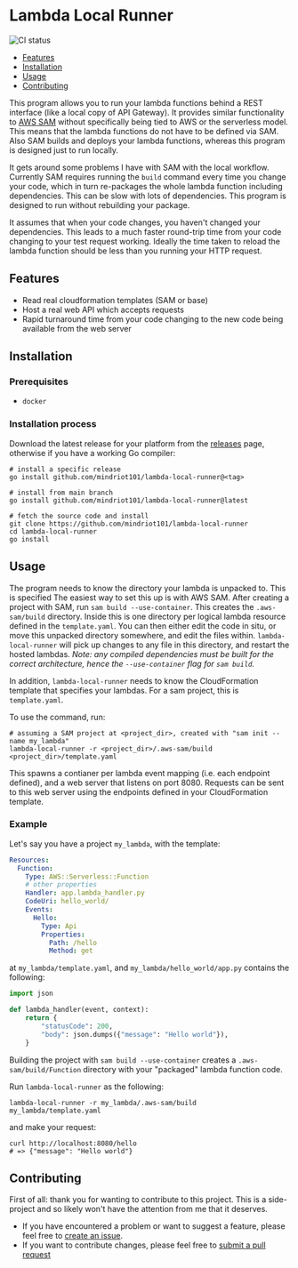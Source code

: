 # Lambda Local Runner

![CI status](https://github.com/mindriot101/lambda-local-runner/actions/workflows/go.yml/badge.svg?branch=main)

- [Features](#features)
- [Installation](#installation)
- [Usage](#usage)
- [Contributing](#contributing)

This program allows you to run your lambda functions behind a REST interface (like a local copy of API Gateway). It provides similar functionality to [AWS SAM][aws-sam] without specifically being tied to AWS or the serverless model. This means that the lambda functions do not have to be defined via SAM. Also SAM builds and deploys your lambda functions, whereas this program is designed just to run locally.

It gets around some problems I have with SAM with the local workflow. Currently SAM requires running the `build` command every time you change your code, which in turn re-packages the whole lambda function including dependencies. This can be slow with lots of dependencies. This program is designed to run without rebuilding your package.

It assumes that when your code changes, you haven't changed your dependencies. This leads to a much faster round-trip time from your code changing to your test request working. Ideally the time taken to reload the lambda function should be less than you running your HTTP request.

## Features

- Read real cloudformation templates (SAM or base)
- Host a real web API which accepts requests
- Rapid turnaround time from your code changing to the new code being available from the web server

## Installation

### Prerequisites

- `docker`

### Installation process

Download the latest release for your platform from the [releases] page, otherwise if you have a working Go compiler:

```
# install a specific release
go install github.com/mindriot101/lambda-local-runner@<tag>

# install from main branch
go install github.com/mindriot101/lambda-local-runner@latest

# fetch the source code and install
git clone https://github.com/mindriot101/lambda-local-runner
cd lambda-local-runner
go install
```

## Usage

The program needs to know the directory your lambda is unpacked to. This is specified The easiest way to set this up is with AWS SAM. After creating a project with SAM, run `sam build --use-container`. This creates the `.aws-sam/build` directory. Inside this is one directory per logical lambda resource defined in the `template.yaml`. You can then either edit the code in situ, or move this unpacked directory somewhere, and edit the files within. `lambda-local-runner` will pick up changes to any file in this directory, and restart the hosted lambdas. _Note: any compiled dependencies must be built for the correct architecture, hence the `--use-container` flag for `sam build`._

In addition, `lambda-local-runner` needs to know the CloudFormation template that specifies your lambdas. For a sam project, this is `template.yaml`.

To use the command, run:

```
# assuming a SAM project at <project_dir>, created with "sam init --name my_lambda"
lambda-local-runner -r <project_dir>/.aws-sam/build <project_dir>/template.yaml
```

This spawns a contianer per lambda event mapping (i.e. each endpoint defined), and a web server that listens on port 8080. Requests can be sent to this web server using the endpoints defined in your CloudFormation template.

### Example

Let's say you have a project `my_lambda`, with the template:

```yaml
Resources:
  Function:
    Type: AWS::Serverless::Function
    # other properties
    Handler: app.lambda_handler.py
    CodeUri: hello_world/
    Events:
      Hello:
        Type: Api
        Properties:
          Path: /hello
          Method: get
```

at `my_lambda/template.yaml`, and `my_lambda/hello_world/app.py` contains the following:

```python
import json

def lambda_handler(event, context):
    return {
        "statusCode": 200,
        "body": json.dumps({"message": "Hello world"}),
    }
```

Building the project with `sam build --use-container` creates a `.aws-sam/build/Function` directory with your "packaged" lambda function code.

Run `lambda-local-runner` as the following:

```
lambda-local-runner -r my_lambda/.aws-sam/build my_lambda/template.yaml
```

and make your request:

```
curl http://localhost:8080/hello
# => {"message": "Hello world"}
```

## Contributing

First of all: thank you for wanting to contribute to this project. This is a side-project and so likely won't have the attention from me that it deserves.

- If you have encountered a problem or want to suggest a feature, please feel free to [create an issue][create-issue].
- If you want to contribute changes, please feel free to [submit a pull request][pull-request]

[aws-sam]: https://docs.aws.amazon.com/serverless-application-model/latest/developerguide/serverless-sam-cli-install.html
[releases]: https://github.com/mindriot101/lambda-local-runner/releases
[create-issue]: https://github.com/mindriot101/lambda-local-runner/issues/new
[pull-request]: https://github.com/mindriot101/lambda-local-runner/compare
